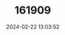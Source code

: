 ---
title: "161909"
category: "Euphorbia nevadensis"
draft: false
date: 2024-02-22 13:03:52
languages:
  Spanish; Castilian: ["Lechetrezna"]
---